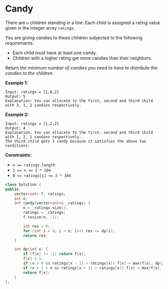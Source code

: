 # Candy

There are `n` children standing in a line. Each child is assigned a rating value given in the integer array `ratings`.

You are giving candies to these children subjected to the following requirements:

- Each child must have at least one candy.
- Children with a higher rating get more candies than their neighbors.

Return *the minimum number of candies you need to have to distribute the candies to the children*.

 

**Example 1:**

```
Input: ratings = [1,0,2]
Output: 5
Explanation: You can allocate to the first, second and third child with 2, 1, 2 candies respectively.
```

**Example 2:**

```
Input: ratings = [1,2,2]
Output: 4
Explanation: You can allocate to the first, second and third child with 1, 2, 1 candies respectively.
The third child gets 1 candy because it satisfies the above two conditions.
```

 

**Constraints:**

- `n == ratings.length`
- `1 <= n <= 2 * 104`
- `0 <= ratings[i] <= 2 * 104`



```c++
class Solution {
public:
    vector<int> f, ratings;
    int n;
    int candy(vector<int>& _ratings) {
        n = _ratings.size();
        ratings = _ratings;
        f.resize(n, -1);

        int res = 0;
        for (int i = 0; i < n; i++) res += dp(i);
        return res;
    }

    int dp(int x) {
        if (f[x] != -1) return f[x];
        f[x] = 1;
        if (x > 0 && ratings[x - 1] < ratings[x]) f[x] = max(f[x], dp(x - 1) + 1);
        if (x + 1 < n && ratings[x + 1] < ratings[x]) f[x] = max(f[x], dp(x + 1) + 1);
        return f[x];
    }
};
```


